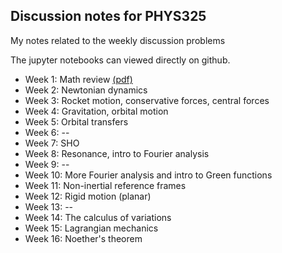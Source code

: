 ## Discussion notes for PHYS325

My notes related to the weekly discussion problems

The jupyter notebooks can viewed directly on github. 

- Week 1: Math review [(pdf)](Week1/Week1.pdf)
- Week 2: Newtonian dynamics 
- Week 3: Rocket motion, conservative forces, central forces
- Week 4: Gravitation, orbital motion
- Week 5: Orbital transfers 
- Week 6: --
- Week 7: SHO
- Week 8: Resonance, intro to Fourier analysis
- Week 9: --
- Week 10: More Fourier analysis and intro to Green functions
- Week 11: Non-inertial reference frames
- Week 12: Rigid motion (planar)
- Week 13: --
- Week 14: The calculus of variations
- Week 15: Lagrangian mechanics
- Week 16: Noether's theorem

